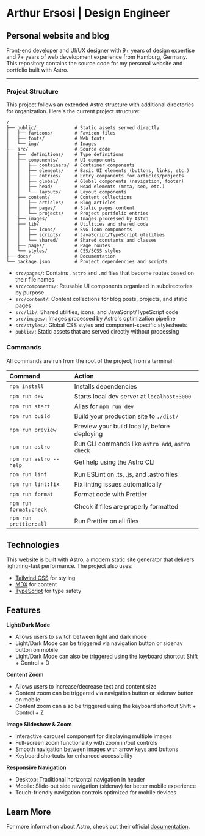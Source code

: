 # Arthur Ersosi | Design Engineer

## Personal website and blog

Front-end developer and UI/UX designer with 9+ years of design expertise and 7+ years of web development experience from
Hamburg, Germany. This repository contains the source code for my personal website and portfolio built with Astro.

---

### Project Structure

This project follows an extended Astro structure with additional directories for organization. Here's the current
project structure:

```
/
├── public/              # Static assets served directly
│   ├── favicons/        # Favicon files
│   ├── fonts/           # Web fonts
│   └── img/             # Images
├── src/                 # Source code
│   ├── _definitions/    # Type definitions
│   ├── components/      # UI components
│   │   ├── containers/  # Container components
│   │   ├── elements/    # Basic UI elements (buttons, links, etc.)
│   │   ├── entries/     # Entry components for articles/projects
│   │   ├── global/      # Global components (navigation, footer)
│   │   ├── head/        # Head elements (meta, seo, etc.)
│   │   └── layouts/     # Layout components
│   ├── content/         # Content collections
│   │   ├── articles/    # Blog articles
│   │   ├── pages/       # Static pages content
│   │   └── projects/    # Project portfolio entries
│   ├── images/          # Images processed by Astro
│   ├── lib/             # Utilities and shared code
│   │   ├── icons/       # SVG icon components
│   │   ├── scripts/     # JavaScript/TypeScript utilities
│   │   └── shared/      # Shared constants and classes
│   ├── pages/           # Page routes
│   └── styles/          # CSS/SCSS styles
├── docs/                # Documentation
└── package.json         # Project dependencies and scripts
```

- `src/pages/`: Contains `.astro` and `.md` files that become routes based on their file names
- `src/components/`: Reusable UI components organized in subdirectories by purpose
- `src/content/`: Content collections for blog posts, projects, and static pages
- `src/lib/`: Shared utilities, icons, and JavaScript/TypeScript code
- `src/images/`: Images processed by Astro's optimization pipeline
- `src/styles/`: Global CSS styles and component-specific stylesheets
- `public/`: Static assets that are served directly without processing

### Commands

All commands are run from the root of the project, from a terminal:

| Command                | Action                                           |
| :--------------------- | :----------------------------------------------- |
| `npm install`          | Installs dependencies                            |
| `npm run dev`          | Starts local dev server at `localhost:3000`      |
| `npm run start`        | Alias for `npm run dev`                          |
| `npm run build`        | Build your production site to `./dist/`          |
| `npm run preview`      | Preview your build locally, before deploying     |
| `npm run astro`        | Run CLI commands like `astro add`, `astro check` |
| `npm run astro --help` | Get help using the Astro CLI                     |
| `npm run lint`         | Run ESLint on .ts, .js, and .astro files         |
| `npm run lint:fix`     | Fix linting issues automatically                 |
| `npm run format`       | Format code with Prettier                        |
| `npm run format:check` | Check if files are properly formatted            |
| `npm run prettier:all` | Run Prettier on all files                        |

## Technologies

This website is built with [Astro](https://astro.build), a modern static site generator that delivers lightning-fast
performance. The project also uses:

- [Tailwind CSS](https://tailwindcss.com) for styling
- [MDX](https://mdxjs.com) for content
- [TypeScript](https://www.typescriptlang.org) for type safety

## Features

**Light/Dark Mode**

- Allows users to switch between light and dark mode
- Light/Dark Mode can be triggered via navigation button or sidenav button on mobile
- Light/Dark Mode can also be triggered using the keyboard shortcut Shift + Control + D

**Content Zoom**

- Allows users to increase/decrease text and content size
- Content zoom can be triggered via navigation button or sidenav button on mobile
- Content zoom can also be triggered using the keyboard shortcut Shift + Control + Z

**Image Slideshow & Zoom**

- Interactive carousel component for displaying multiple images
- Full-screen zoom functionality with zoom in/out controls
- Smooth navigation between images with arrow keys and buttons
- Keyboard shortcuts for enhanced accessibility

**Responsive Navigation**

- Desktop: Traditional horizontal navigation in header
- Mobile: Slide-out side navigation (sidenav) for better mobile experience
- Touch-friendly navigation controls optimized for mobile devices

## Learn More

For more information about Astro, check out their official [documentation](https://docs.astro.build).
